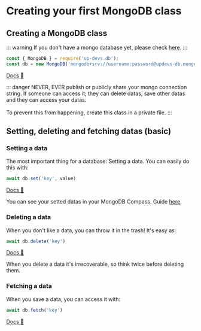 # Creating your first MongoDB class

## Creating a MongoDB class

::: warning
If you don't have a mongo database yet, please check [here](./start.md).
:::

```js
const { MongoDB } = require('up-devs.db');
const db = new MongoDB('mongodb+srv://username:password@updevs-db.mongodb.net/mongo' /* Your mongo connection string */, { name: 'up-devs.db' /* Your model name */, consoleEvents: true /* or false */ });
```

[Docs 📗](https://updevs-db.js.org/docs/#/docs/main/main/class/MongoDB)

::: danger
NEVER, EVER publish or publicly share your mongo connection string. If someone can access it; they can delete datas, save other datas and they can access your datas.
<br><br>To prevent this from happening, create this class in a private file.
:::

## Setting, deleting and fetching datas (basic)
### Setting a data
The most important thing for a database: Setting a data. You can easily do this with:

```js
await db.set('key', value)
```

[Docs 📗](https://updevs-db.js.org/docs/#/docs/main/main/class/MongoDB?scrollTo=set)

You can see your setted datas in your MongoDB Compass.
Guide [here](./start.md).

### Deleting a data
When you don't like a data, you can throw it in the trash! It's easy as:

```js
await db.delete('key')
```

[Docs 📗](https://updevs-db.js.org/docs/#/docs/main/main/class/MongoDB?scrollTo=delete)

When you delete a data it's irrecoverable, so think twice before deleting them.

### Fetching a data
When you save a data, you can access it with:

```js
await db.fetch('key')
```

[Docs 📗](https://updevs-db.js.org/docs/#/docs/main/main/class/MongoDB?scrollTo=fetch)

